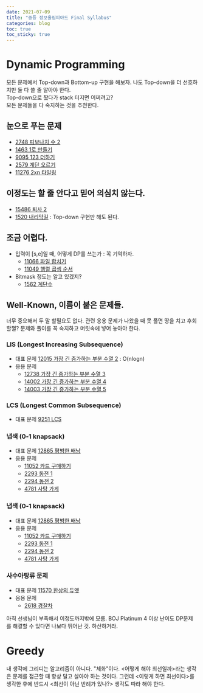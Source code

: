 ```yaml
---
date: 2021-07-09
title: "중등 정보올림피아드 Final Syllabus"
categories: blog
toc: true  
toc_sticky: true 
---
```


# Dynamic Programming
모든 문제에서 Top-down과 Bottom-up 구현을 해보자. 나도 Top-down을 더 선호하지만 둘 다 쓸 줄 알아야 한다.   
Top-down으로 짰다가 stack 터지면 어쩌려고?  
모든 문제들을 다 숙지하는 것을 추천한다.  

## 눈으로 푸는 문제
- [2748 피보나치 수 2](https://www.acmicpc.net/problem/1000)
- [1463 1로 만들기](https://www.acmicpc.net/problem/1463)
- [9095 123 더하기](https://www.acmicpc.net/problem/9095)
- [2579 계단 오르기](https://www.acmicpc.net/problem/2579)
- [11276 2xn 타일링](https://www.acmicpc.net/problem/11276)

## 이정도는 할 줄 안다고 믿어 의심치 않는다.
- [15486 퇴사 2](https://www.acmicpc.net/problem/15486)
- [1520 내리막길](https://www.acmicpc.net/problem/1520) : Top-down 구현만 해도 된다.

## 조금 어렵다.
- 입력이 [s,e]일 때, 어떻게 DP를 쓰는가 : 꼭 기억하자.
  + [11066 파일 합치기](https://www.acmicpc.net/problem/11066)
  + [11049 행렬 곱셈 순서](https://www.acmicpc.net/problem/11049)
- Bitmask 정도는 알고 있겠지?
  + [1562 계단수](https://www.acmicpc.net/problem/1562) 

## Well-Known, 이름이 붙은 문제들. 
너무 중요해서 두 말 할필요도 없다. 관련 응용 문제가 나왔을 때 못 풀면 땅을 치고 후회할껄? 문제와 풀이를 꼭 숙지하고 머릿속에 넣어 놓아야 한다.
### LIS (Longest Increasing Subsequence)
- 대표 문제 [12015 가장 긴 증가하는 부분 수열 2](https://www.acmicpc.net/problem/12015) : O(nlogn)
- 응용 문제
  + [12738 가장 긴 증가하는 부분 수열 3](https://www.acmicpc.net/problem/12738)
  + [14002 가장 긴 증가하는 부분 수열 4](https://www.acmicpc.net/problem/14002)
  + [14003 가장 긴 증가하는 부분 수열 5](https://www.acmicpc.net/problem/14003)

### LCS (Longest Common Subsequence)
- 대표 문제 [9251 LCS](https://www.acmicpc.net/problem/9251)

### 냅색 (0-1 knapsack)
- 대표 문제 [12865 평범한 배낭](https://www.acmicpc.net/problem/12865)
- 응용 문제  
  + [11052 카드 구매하기](https://www.acmicpc.net/problem/11052)
  + [2293 동전 1](https://www.acmicpc.net/problem/2293)
  + [2294 동전 2](https://www.acmicpc.net/problem/2294)
  + [4781 사탕 가게](https://www.acmicpc.net/problem/4781)

### 냅색 (0-1 knapsack)
- 대표 문제 [12865 평범한 배낭](https://www.acmicpc.net/problem/12865)
- 응용 문제  
  + [11052 카드 구매하기](https://www.acmicpc.net/problem/11052)
  + [2293 동전 1](https://www.acmicpc.net/problem/2293)
  + [2294 동전 2](https://www.acmicpc.net/problem/2294)
  + [4781 사탕 가게](https://www.acmicpc.net/problem/4781)

### 사수아탕류 문제
- 대표 문제 [11570 환상의 듀엣](https://www.acmicpc.net/problem/11570)
- 응용 문제  
  + [2618 경찰차](https://www.acmicpc.net/problem/2618)
  
아직 선생님이 부족해서 이정도까지밖에 모름. BOJ Platinum 4 이상 난이도 DP문제를 해결할 수 있다면 나보다 뛰어난 것. 하산하거라.      
   

# Greedy
내 생각에 그리디는 알고리즘이 아니다. "체화"이다. <어떻게 해야 최선일까>라는 생각은 문제를 접근할 때 항상 달고 살아야 하는 것이다. 그런데 <이렇게 하면 최선이다>를 생각한 후에 반드시 <최선이 아닌 반례가 있나?> 생각도 따라 해야 한다. 


